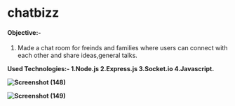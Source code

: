 # chatbizz

#### Objective:-

1. Made a chat room for freinds and families where users can connect with each other and share ideas,general talks.<br>

<b> Used Technologies:-
  1.Node.js
  2.Express.js
  3.Socket.io
  4.Javascript.


![Screenshot (148)](https://user-images.githubusercontent.com/69783183/178280980-69654734-4549-4c31-bc73-91667564b668.png)

![Screenshot (149)](https://user-images.githubusercontent.com/69783183/178283676-64d1b708-d1e6-4168-8ebd-9b2653a6ce98.png)

